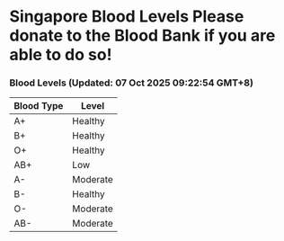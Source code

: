 Singapore Blood Levels
 Please donate to the Blood Bank if you are able to do so!
================================================================================================================================

### Blood Levels (Updated: 07 Oct 2025 09:22:54 GMT+8)
| Blood Type | Level     |
|------------|-----------|
| A+     | Healthy |
| B+     | Healthy |
| O+     | Healthy |
| AB+     | Low |
| A-     | Moderate |
| B-     | Healthy |
| O-     | Moderate |
| AB-     | Moderate |
